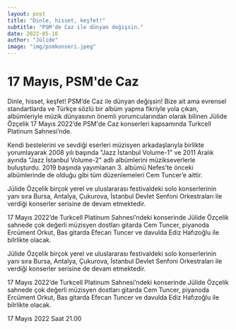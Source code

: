 ```yaml
---
layout: post
title: "Dinle, hisset, keşfet!"
subtitle: "PSM'de Caz ile dünyan değişsin."
date: 2022-05-16
author: "Jülide"
image: "img/psmkonseri.jpeg"
---
```


# 17 Mayıs, PSM'de Caz

Dinle, hisset, keşfet! PSM’de Caz ile dünyan değişsin! Bize ait ama evrensel standartlarda ve Türkçe sözlü bir albüm yapma fikriyle yola çıkan, albümleriyle müzik dünyasının önemli yorumcularından olarak bilinen Jülide Özçelik 17 Mayıs 2022’de PSM'de Caz konserleri kapsamında Turkcell Platinum Sahnesi’nde.

Kendi bestelerini ve sevdiği eserleri müzisyen arkadaşlarıyla birlikte yorumlayarak 2008 yılı başında "Jazz İstanbul Volume-1" ve 2011 Aralık ayında "Jazz İstanbul Volume-2" adlı albümlerini müzikseverlerle buluşturdu. 2019 başında yayımlanan 3. albümü Nefes’te önceki albümlerinde de olduğu gibi tüm düzenlemeleri Cem Tuncer’e aittir.

Jülide Özçelik birçok yerel ve uluslararası festivaldeki solo konserlerinin yanı sıra Bursa, Antalya, Çukurova, İstanbul Devlet Senfoni Orkestraları ile verdiği konserler serisine de devam etmektedir.

17 Mayıs 2022’de Turkcell Platinum Sahnesi’ndeki konserinde Jülide Özçelik sahnede çok değerli müzisyen dostları gitarda Cem Tuncer, piyanoda Ercüment Orkut, Bas gitarda Efecan Tuncer ve davulda Ediz Hafızoğlu ile bilrlikte olacak.

Jülide Özçelik birçok yerel ve uluslararası festivaldeki solo konserlerinin yanı sıra Bursa, Antalya, Çukurova, İstanbul Devlet Senfoni Orkestraları ile verdiği konserler serisine de devam etmektedir.

17 Mayıs 2022’de Turkcell Platinum Sahnesi’ndeki konserinde Jülide Özçelik sahnede çok değerli müzisyen dostları gitarda Cem Tuncer, piyanoda Ercüment Orkut, Bas gitarda Efecan Tuncer ve davulda Ediz Hafızoğlu ile bilrlikte olacak.


17 Mayıs 2022 Saat 21.00
